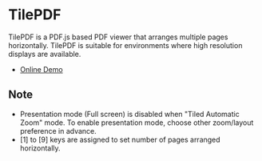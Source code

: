 # TilePDF 

TilePDF is a PDF.js based PDF viewer that arranges multiple pages horizontally.  TilePDF is suitable for environments where high resolution displays are available.

+ [Online Demo](https://tilepdf.istlab.info/)

## Note

+ Presentation mode (Full screen) is disabled when "Tiled Automatic Zoom" mode.  To enable presentation mode, choose other zoom/layout preference in advance.
+ [1] to [9] keys are assigned to set number of pages arranged horizontally.



